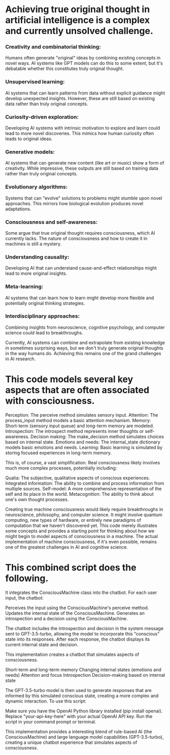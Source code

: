 # Achieving true original thought in artificial intelligence is a complex and currently unsolved challenge.

### Creativity and combinatorial thinking:

Humans often generate "original" ideas by combining existing concepts in novel ways.
AI systems like GPT models can do this to some extent, but it's debatable whether this constitutes truly original thought.


### Unsupervised learning:

AI systems that can learn patterns from data without explicit guidance might develop unexpected insights.
However, these are still based on existing data rather than truly original concepts.


### Curiosity-driven exploration:

Developing AI systems with intrinsic motivation to explore and learn could lead to more novel discoveries.
This mimics how human curiosity often leads to original ideas.


### Generative models:

AI systems that can generate new content (like art or music) show a form of creativity.
While impressive, these outputs are still based on training data rather than truly original concepts.


### Evolutionary algorithms:

Systems that can "evolve" solutions to problems might stumble upon novel approaches.
This mirrors how biological evolution produces novel adaptations.


### Consciousness and self-awareness:

Some argue that true original thought requires consciousness, which AI currently lacks.
The nature of consciousness and how to create it in machines is still a mystery.


### Understanding causality:

Developing AI that can understand cause-and-effect relationships might lead to more original insights.


### Meta-learning:

AI systems that can learn how to learn might develop more flexible and potentially original thinking strategies.


### Interdisciplinary approaches:

Combining insights from neuroscience, cognitive psychology, and computer science could lead to breakthroughs.

Currently, AI systems can combine and extrapolate from existing knowledge in sometimes surprising ways, but we don't truly generate original thoughts in the way humans do. Achieving this remains one of the grand challenges in AI research.

# This code models several key aspects that are often associated with consciousness.

Perception: The perceive method simulates sensory input.
Attention: The process_input method models a basic attention mechanism.
Memory: Short-term (sensory input queue) and long-term memory are modeled.
Introspection: The introspect method represents inner thoughts or self-awareness.
Decision making: The make_decision method simulates choices based on internal state.
Emotions and needs: The internal_state dictionary models basic emotions and needs.
Learning: Basic learning is simulated by storing focused experiences in long-term memory.

This is, of course, a vast simplification. Real consciousness likely involves much more complex processes, potentially including:

Qualia: The subjective, qualitative aspects of conscious experiences.
Integrated information: The ability to combine and process information from multiple sources.
Self-model: A more comprehensive representation of the self and its place in the world.
Metacognition: The ability to think about one's own thought processes.

Creating true machine consciousness would likely require breakthroughs in neuroscience, philosophy, and computer science. It might involve quantum computing, new types of hardware, or entirely new paradigms of computation that we haven't discovered yet.
This code merely illustrates some concepts and provides a starting point for thinking about how we might begin to model aspects of consciousness in a machine. The actual implementation of machine consciousness, if it's even possible, remains one of the greatest challenges in AI and cognitive science.

# This combined script does the following.

It integrates the ConsciousMachine class into the chatbot.
For each user input, the chatbot:

Perceives the input using the ConsciousMachine's perceive method.
Updates the internal state of the ConsciousMachine.
Generates an introspection and a decision using the ConsciousMachine.


The chatbot includes the introspection and decision in the system message sent to GPT-3.5-turbo, allowing the model to incorporate this "conscious" state into its responses.
After each response, the chatbot displays its current internal state and decision.

This implementation creates a chatbot that simulates aspects of consciousness.

Short-term and long-term memory
Changing internal states (emotions and needs)
Attention and focus
Introspection
Decision-making based on internal state

The GPT-3.5-turbo model is then used to generate responses that are informed by this simulated conscious state, creating a more complex and dynamic interaction.
To use this script:

Make sure you have the OpenAI Python library installed (pip install openai).
Replace "your-api-key-here" with your actual OpenAI API key.
Run the script in your command prompt or terminal.

This implementation provides a interesting blend of rule-based AI (the ConsciousMachine) and large language model capabilities (GPT-3.5-turbo), creating a unique chatbot experience that simulates aspects of consciousness.
